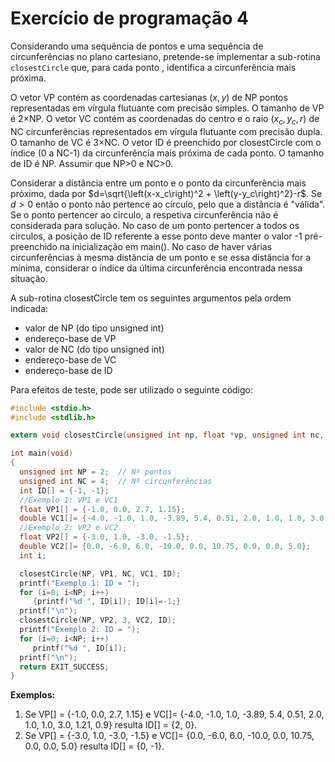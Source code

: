 # Exercício de programação 4

Considerando uma sequência de pontos e uma sequência de circunferências no plano cartesiano, pretende-se implementar a sub-rotina `closestCircle` que, para cada ponto , identifica a circunferência mais próxima.

O vetor VP contém as coordenadas cartesianas $\left(x, y\right)$ de NP pontos representadas em vírgula flutuante com precisão simples. O tamanho de VP é 2×NP. O vetor VC contém as coordenadas do centro e o raio $\left(x_c, y_c, r\right)$ de NC circunferências representados em vírgula flutuante com precisão dupla. O tamanho de VC é 3×NC. O vetor ID é preenchido por closestCircle com o índice (0 a NC-1) da circunferência mais próxima de cada ponto. O tamanho de ID é NP. Assumir que NP>0 e NC>0.

Considerar a distância entre um ponto e o ponto da circunferência mais próximo, dada por $d=\sqrt{\left(x-x_c\right)^2 + \left(y-y_c\right)^2}-r$. Se $d>0$ então o ponto não pertence ao círculo, pelo que a distância é "válida". Se o ponto pertencer ao círculo, a respetiva circunferência não é considerada para solução. No caso de um ponto pertencer a todos os círculos, a posição de ID referente a esse ponto deve manter o valor -1 pré-preenchido na inicialização em main(). No caso de haver várias circunferências à mesma distância de um ponto e se essa distância for a mínima, considerar o índice da última circunferência encontrada nessa situação.

A sub-rotina closestCircle tem os seguintes argumentos pela ordem indicada:

* valor de NP (do tipo unsigned int)
* endereço-base de VP
* valor de NC (do tipo unsigned int)
* endereço-base de VC
* endereço-base de ID

Para efeitos de teste, pode ser utilizado o seguinte código:

```c
#include <stdio.h>
#include <stdlib.h>

extern void closestCircle(unsigned int np, float *vp, unsigned int nc, double *vc, int *id);

int main(void)
{
  unsigned int NP = 2;  // Nº pontos
  unsigned int NC = 4;  // Nº circunferências
  int ID[] = {-1, -1};
  //Exemplo 1: VP1 e VC1
  float VP1[] = {-1.0, 0.0, 2.7, 1.15};
  double VC1[]= {-4.0, -1.0, 1.0, -3.89, 5.4, 0.51, 2.0, 1.0, 1.0, 3.0, 1.21, 0.9};
  //Exemplo 2: VP2 e VC2
  float VP2[] = {-3.0, 1.0, -3.0, -1.5};
  double VC2[]= {0.0, -6.0, 6.0, -10.0, 0.0, 10.75, 0.0, 0.0, 5.0};
  int i;

  closestCircle(NP, VP1, NC, VC1, ID);
  printf("Exemplo 1: ID = ");
  for (i=0; i<NP; i++)
     {printf("%d ", ID[i]); ID[i]=-1;}
  printf("\n");
  closestCircle(NP, VP2, 3, VC2, ID);
  printf("Exemplo 2: ID = ");
  for (i=0; i<NP; i++)
     printf("%d ", ID[i]);
  printf("\n");
  return EXIT_SUCCESS;
}
```

**Exemplos:**

1. Se VP[] = {-1.0, 0.0, 2.7, 1.15} e VC[]= {-4.0, -1.0, 1.0, -3.89, 5.4, 0.51, 2.0, 1.0, 1.0, 3.0, 1.21, 0.9} resulta ID[] = {2, 0}.
2. Se VP[] = {-3.0, 1.0, -3.0, -1.5} e VC[]= {0.0, -6.0, 6.0, -10.0, 0.0, 10.75, 0.0, 0.0, 5.0} resulta ID[] = {0, -1}.
